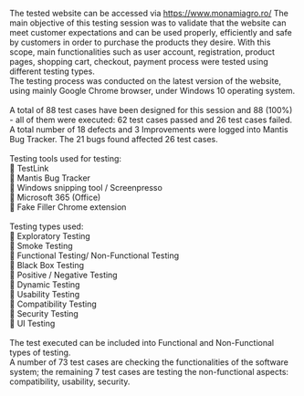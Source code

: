 The tested website can be accessed via https://www.monamiagro.ro/
The main objective of this testing session was to validate that the website can meet customer expectations and can be used properly, efficiently and safe by customers in order
to purchase the products they desire. With this scope, main functionalities such as user account, registration, product pages, shopping cart, checkout, payment process were tested using different testing types. \
The testing process was conducted on the latest version of the website, using mainly Google Chrome
browser, under Windows 10 operating system. \
\
A total of 88 test cases have been designed for this session and 88 (100%) - all of
them were executed: 62 test cases passed and 26 test cases failed. A total number of 18 defects and 3 Improvements were logged into Mantis Bug Tracker. The 21 bugs found affected 26 test cases. \
\
Testing tools used for testing: \
 TestLink \
 Mantis Bug Tracker \
 Windows snipping tool / Screenpresso \
 Microsoft 365 (Office) \
 Fake Filler Chrome extension \
\
Testing types used: \
 Exploratory Testing \
 Smoke Testing \
 Functional Testing/ Non-Functional Testing \
 Black Box Testing \
 Positive / Negative Testing \
 Dynamic Testing \
 Usability Testing \
 Compatibility Testing \
 Security Testing \
 UI Testing \
\
The test executed can be included into Functional and Non-Functional types of
testing. \
A number of 73 test cases are checking the functionalities of the software
system; the remaining 7 test cases are testing the non-functional aspects: compatibility,
usability, security.
